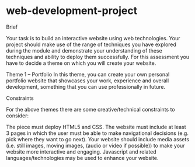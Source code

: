 # web-development-project



Brief


Your task is to build an interactive website using web technologies. Your project should make use of the range of techniques you have explored during the module and demonstrate your understanding of these techniques and ability to deploy them successfully. For this assessment you have to decide a theme on which you will create your website.

Theme 1 – Portfolio
In this theme, you can create your own personal portfolio website that showcases your work, experience and overall development, something that you can use professionally in future.

Constraints
       

For the above themes there are some creative/technical constraints to consider:

The piece must deploy HTML5 and CSS.
The website must include at least 3 pages in which the user must be able to make navigational decisions (e.g. pick where they want to go next).
Your website should include media assets (i.e. still images, moving
images, (audio or video if possible)) to make your website more interactive and engaging.
Javascript and related languages/technologies may be used to enhance your website.